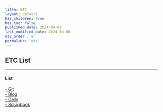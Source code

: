 ```yaml
---
title: ETC
layout: default
has_children: true
has_toc: false
published_date: 2024-04-08
last_modified_date: 2024-04-08
nav_order : 8
permalink: 'etc'
---
```


## ETC List

---

#### List
<a href="https://pozuhtuhv.github.io/git">
    <span style="font-size:14px;">- Git</span>
</a><br>
<a href="https://pozuhtuhv.github.io/blog">
    <span style="font-size:14px;">- Blog</span>
</a><br>
<a href="https://pozuhtuhv.github.io/daily">
    <span style="font-size:14px;">- Daily</span>
</a><br>
<a href="https://pozuhtuhv.github.io/scrapbook">
    <span style="font-size:14px;">- Scrapbook</span>
</a><br>


<!-- \- [Daily](https://pozuhtuhv.github.io/daily) -->
<!-- \- [Blog](https://pozuhtuhv.github.io/blog) -->
<!-- \- [Git](https://pozuhtuhv.github.io/git) -->